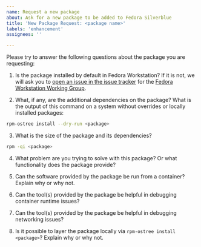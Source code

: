 ```yaml
---
name: Request a new package
about: Ask for a new package to be added to Fedora Silverblue
title: 'New Package Request: <package name>'
labels: 'enhancement'
assignees: ''

---
```


Please try to answer the following questions about the package you are requesting:

1. Is the package installed by default in Fedora Workstation? If it is not, we will ask you to [open an issue in the issue tracker](https://pagure.io/fedora-workstation/issues) for the [Fedora Workstation Working Group](https://docs.fedoraproject.org/en-US/workstation-working-group/).

2. What, if any, are the additional dependencies on the package? What is the output of this command on a system without overrides or locally installed packages:

```bash
rpm-ostree install --dry-run <package>
```

3. What is the size of the package and its dependencies?

```bash
rpm -qi <package>
```

4. What problem are you trying to solve with this package? Or what functionality does the package provide?

5. Can the software provided by the package be run from a container? Explain why or why not.

6. Can the tool(s) provided by the package be helpful in debugging container runtime issues?

7. Can the tool(s) provided by the package be helpful in debugging networking issues?

8. Is it possible to layer the package locally via `rpm-ostree install <package>`? Explain why or why not.
